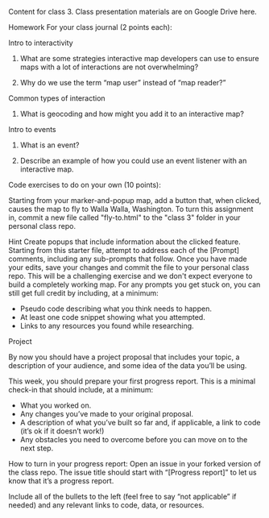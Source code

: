 Content for class 3.
Class presentation materials are on Google Drive here.

Homework
For your class journal (2 points each):

Intro to interactivity

1. What are some strategies interactive map developers can use to ensure maps with a lot of interactions are not overwhelming?

2. Why do we use the term “map user” instead of “map reader?”

Common types of interaction

1. What is geocoding and how might you add it to an interactive map?

Intro to events

1. What is an event?

2. Describe an example of how you could use an event listener with an interactive map.

Code exercises to do on your own (10 points):

Starting from your marker-and-popup map, add a button that, when clicked, causes the map to fly to Walla Walla, Washington. To turn this assignment in, commit a new file called "fly-to.html" to the "class 3" folder in your personal class repo.

Hint
Create popups that include information about the clicked feature. Starting from this starter file, attempt to address each of the [Prompt] comments, including any sub-prompts that follow. Once you have made your edits, save your changes and commit the file to your personal class repo. This will be a challenging exercise and we don't expect everyone to build a completely working map. For any prompts you get stuck on, you can still get full credit by including, at a minimum:
- Pseudo code describing what you think needs to happen.
- At least one code snippet showing what you attempted.
- Links to any resources you found while researching.

Project

By now you should have a project proposal that includes your topic, a description of your audience, and some idea of the data you’ll be using.

This week, you should prepare your first progress report. This is a minimal check-in that should include, at a minimum:

- What you worked on.
- Any changes you’ve made to your original proposal.
- A description of what you’ve built so far and, if applicable, a link to code (it’s ok if it doesn’t work!)
- Any obstacles you need to overcome before you can move on to the next step.

How to turn in your progress report: Open an issue in your forked version of the class repo. The issue title should start with “[Progress report]” to let us know that it’s a progress report.

Include all of the bullets to the left (feel free to say “not applicable” if needed) and any relevant links to code, data, or resources.

